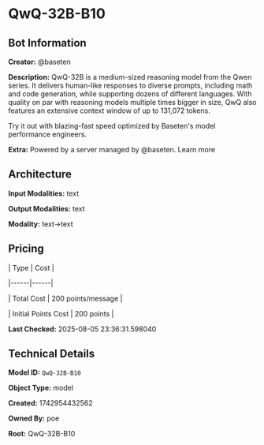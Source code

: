 # QwQ-32B-B10

## Bot Information

**Creator:** @baseten

**Description:** QwQ-32B is a medium-sized reasoning model from the Qwen series. It delivers human-like responses to diverse prompts, including math and code generation, while supporting dozens of different languages. With quality on par with reasoning models multiple times bigger in size, QwQ also features an extensive context window of up to 131,072 tokens. 

Try it out with blazing-fast speed optimized by Baseten's model performance engineers.

**Extra:** Powered by a server managed by @baseten. Learn more


## Architecture

**Input Modalities:** text

**Output Modalities:** text

**Modality:** text->text


## Pricing

| Type | Cost |

|------|------|

| Total Cost | 200 points/message |

| Initial Points Cost | 200 points |


**Last Checked:** 2025-08-05 23:36:31.598040


## Technical Details

**Model ID:** `QwQ-32B-B10`

**Object Type:** model

**Created:** 1742954432562

**Owned By:** poe

**Root:** QwQ-32B-B10
